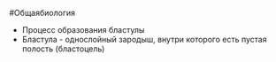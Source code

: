 #Общаябиология 
- Процесс образования бластулы
- Бластула - однослойный зародыш, внутри которого есть пустая полость (бластоцель)